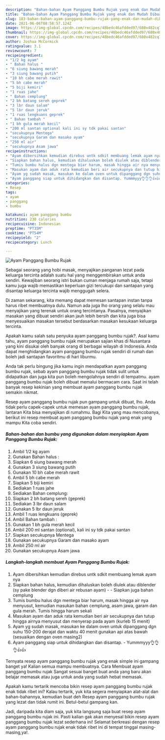 ```yaml
---
description: "Bahan-bahan Ayam Panggang Bumbu Rujak yang enak dan Mudah Dibuat"
title: "Bahan-bahan Ayam Panggang Bumbu Rujak yang enak dan Mudah Dibuat"
slug: 183-bahan-bahan-ayam-panggang-bumbu-rujak-yang-enak-dan-mudah-dibuat
date: 2021-06-06T08:58:57.124Z
image: https://img-global.cpcdn.com/recipes/48bedc46afdded97/680x482cq70/ayam-panggang-bumbu-rujak-foto-resep-utama.jpg
thumbnail: https://img-global.cpcdn.com/recipes/48bedc46afdded97/680x482cq70/ayam-panggang-bumbu-rujak-foto-resep-utama.jpg
cover: https://img-global.cpcdn.com/recipes/48bedc46afdded97/680x482cq70/ayam-panggang-bumbu-rujak-foto-resep-utama.jpg
author: Joshua McCormick
ratingvalue: 3.1
reviewcount: 7
recipeingredient:
- "1/2 kg ayam"
- " Bahan halus "
- "6 siung bawang merah"
- "3 siung bawang putih"
- "10 bh cabe merah rawit"
- "5 bh cabe merah"
- "5 biji kemiri"
- "1 ruas jahe"
- " Bahan cemplung"
- "2 bh batang sereh geprek"
- "3 lbr daun salam"
- "5 lbr daun jeruk"
- "1 ruas lengkuans geprek"
- " Bahan tambah "
- "1 bh gula merah kecil"
- "200 ml santan optional kali ini sy tdk pakai santan"
- "secukupnya Mentega"
- "secukupnya Garam dan masako ayam"
- "250 ml air"
- "secukupnya Asam jawa"
recipeinstructions:
- "Ayam dibersihkan kemudian direbus untk sdkit membuang lemak ayam nya"
- "Siapkan bahan halus, kemudian dihaluskan boleh diulek atau diblender (sy pake blender dgn diberi air rebusan ayam)  Siapkan juga bahan cemplung"
- "Tumis bumbu halus dgn mentega biar harum, masak hingga air nya menyusut, kemudian masukan bahan cemplung, asam jawa, garam dan gula merah. Tumis hingga harum sekali"
- "Masukan ayam dan aduk rata kemudian beri air secukupnya dan tutup hingga airnya menyusut dan menyerap pada ayam (kurleb 15 menit)"
- "Ayam yg sudah masak, masukan ke dalam oven untuk dipanggang dgn suhu 150-200 derajat dan waktu 40 menit gunakan api atas bawah (sesuaikan dengan oven masing2)"
- "Ayam panggang siap untuk dihidangkan dan disantap. Yummmyyy👌👌👌👍👍"
categories:
- Resep
tags:
- ayam
- panggang
- bumbu

katakunci: ayam panggang bumbu 
nutrition: 230 calories
recipecuisine: Indonesian
preptime: "PT35M"
cooktime: "PT54M"
recipeyield: "2"
recipecategory: Lunch

---
```



![Ayam Panggang Bumbu Rujak](https://img-global.cpcdn.com/recipes/48bedc46afdded97/680x482cq70/ayam-panggang-bumbu-rujak-foto-resep-utama.jpg)

Sebagai seorang yang hobi masak, menyajikan panganan lezat pada keluarga tercinta adalah suatu hal yang menggembirakan untuk anda sendiri. Kewajiban seorang istri bukan cuman menjaga rumah saja, tetapi kamu juga wajib memastikan keperluan gizi tercukupi dan santapan yang disantap keluarga tercinta wajib menggugah selera.

Di zaman  sekarang, kita memang dapat memesan santapan instan tanpa harus ribet membuatnya dulu. Namun ada juga lho orang yang selalu mau menyajikan yang terenak untuk orang tercintanya. Pasalnya, menyajikan masakan yang dibuat sendiri akan jauh lebih bersih dan kita juga bisa menyesuaikan masakan tersebut berdasarkan masakan kesukaan keluarga tercinta. 



Apakah kamu salah satu penyuka ayam panggang bumbu rujak?. Asal kamu tahu, ayam panggang bumbu rujak merupakan sajian khas di Nusantara yang kini disukai oleh banyak orang di berbagai wilayah di Indonesia. Anda dapat menghidangkan ayam panggang bumbu rujak sendiri di rumah dan boleh jadi santapan favoritmu di hari liburmu.

Anda tak perlu bingung jika kamu ingin mendapatkan ayam panggang bumbu rujak, sebab ayam panggang bumbu rujak tidak sulit untuk didapatkan dan juga kita pun boleh mengolahnya sendiri di tempatmu. ayam panggang bumbu rujak boleh dibuat memalui bermacam cara. Saat ini telah banyak resep kekinian yang membuat ayam panggang bumbu rujak semakin nikmat.

Resep ayam panggang bumbu rujak pun gampang untuk dibuat, lho. Anda tidak perlu capek-capek untuk memesan ayam panggang bumbu rujak, lantaran Kita bisa menyajikan di rumahmu. Bagi Kita yang mau mencobanya, berikut ini resep membuat ayam panggang bumbu rujak yang enak yang mampu Kita coba sendiri.

<!--inarticleads1-->

##### Bahan-bahan dan bumbu yang digunakan dalam menyiapkan Ayam Panggang Bumbu Rujak:

1. Ambil 1/2 kg ayam
1. Gunakan  Bahan halus :
1. Siapkan 6 siung bawang merah
1. Gunakan 3 siung bawang putih
1. Gunakan 10 bh cabe merah rawit
1. Ambil 5 bh cabe merah
1. Siapkan 5 biji kemiri
1. Sediakan 1 ruas jahe
1. Sediakan  Bahan cemplung:
1. Siapkan 2 bh batang sereh (geprek)
1. Sediakan 3 lbr daun salam
1. Gunakan 5 lbr daun jeruk
1. Ambil 1 ruas lengkuans (geprek)
1. Ambil  Bahan tambah :
1. Gunakan 1 bh gula merah kecil
1. Ambil 200 ml santan (optional), kali ini sy tdk pakai santan
1. Siapkan secukupnya Mentega
1. Gunakan secukupnya Garam dan masako ayam
1. Ambil 250 ml air
1. Gunakan secukupnya Asam jawa




<!--inarticleads2-->

##### Langkah-langkah membuat Ayam Panggang Bumbu Rujak:

1. Ayam dibersihkan kemudian direbus untk sdkit membuang lemak ayam nya
1. Siapkan bahan halus, kemudian dihaluskan boleh diulek atau diblender (sy pake blender dgn diberi air rebusan ayam) -  - Siapkan juga bahan cemplung
1. Tumis bumbu halus dgn mentega biar harum, masak hingga air nya menyusut, kemudian masukan bahan cemplung, asam jawa, garam dan gula merah. Tumis hingga harum sekali
1. Masukan ayam dan aduk rata kemudian beri air secukupnya dan tutup hingga airnya menyusut dan menyerap pada ayam (kurleb 15 menit)
1. Ayam yg sudah masak, masukan ke dalam oven untuk dipanggang dgn suhu 150-200 derajat dan waktu 40 menit gunakan api atas bawah (sesuaikan dengan oven masing2)
1. Ayam panggang siap untuk dihidangkan dan disantap. - Yummmyyy👌👌👌👍👍




Ternyata resep ayam panggang bumbu rujak yang enak simple ini gampang banget ya! Kalian semua mampu membuatnya. Cara Membuat ayam panggang bumbu rujak Sangat sesuai banget buat anda yang baru akan belajar memasak atau juga untuk anda yang sudah hebat memasak.

Apakah kamu tertarik mencoba bikin resep ayam panggang bumbu rujak enak tidak ribet ini? Kalau tertarik, yuk kita segera menyiapkan alat-alat dan bahan-bahannya, kemudian buat deh Resep ayam panggang bumbu rujak yang lezat dan tidak rumit ini. Betul-betul gampang kan. 

Jadi, daripada kita diam saja, yuk kita langsung saja buat resep ayam panggang bumbu rujak ini. Pasti kalian gak akan menyesal bikin resep ayam panggang bumbu rujak lezat sederhana ini! Selamat berkreasi dengan resep ayam panggang bumbu rujak enak tidak ribet ini di tempat tinggal masing-masing,ya!.


